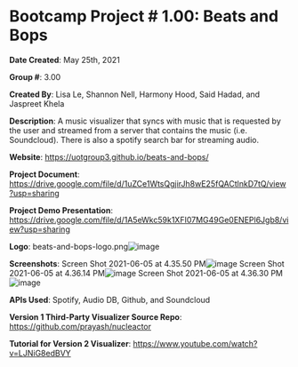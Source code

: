 # Bootcamp Project # 1.00: Beats and Bops

**Date Created**: May 25th, 2021

**Group #**: 3.00

**Created By**: Lisa Le, Shannon Nell, Harmony Hood, Said Hadad, and Jaspreet Khela

**Description**: A music visualizer that syncs with music that is requested by the user and streamed from a server that contains the music (i.e. Soundcloud). There is also a spotify search bar for streaming audio.

**Website**: https://uotgroup3.github.io/beats-and-bops/

**Project Document**: https://drive.google.com/file/d/1uZCe1WtsQgjirJh8wE25fQACtlnkD7tQ/view?usp=sharing

**Project Demo Presentation**: https://drive.google.com/file/d/1A5eWkc59k1XFI07MG49Ge0ENEPl6Jgb8/view?usp=sharing

**Logo**: beats-and-bops-logo.png![image](https://user-images.githubusercontent.com/80941606/120854037-91d77380-c54a-11eb-880f-a773e8cb84cf.png)

**Screenshots**:
Screen Shot 2021-06-05 at 4.35.50 PM![image](https://user-images.githubusercontent.com/80941606/120904862-86547d00-c61c-11eb-9507-ff4451b9cdd2.png)
Screen Shot 2021-06-05 at 4.36.14 PM![image](https://user-images.githubusercontent.com/80941606/120904863-894f6d80-c61c-11eb-8e0a-e49b8ba415e9.png)
Screen Shot 2021-06-05 at 4.36.30 PM![image](https://user-images.githubusercontent.com/80941606/120904865-8bb1c780-c61c-11eb-8770-dbfe7f7d68cd.png)

**APIs Used**: Spotify, Audio DB, Github, and Soundcloud

**Version 1 Third-Party Visualizer Source Repo**: https://github.com/prayash/nucleactor

**Tutorial for Version 2 Visualizer**: https://www.youtube.com/watch?v=LJNiG8edBVY
